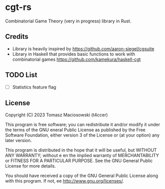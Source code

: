 # cgt-rs

Combinatorial Game Theory (very in progress) library in Rust.

## Credits

- Library is heavily inspired by https://github.com/aaron-siegel/cgsuite
- Library in Haskell that provides basic functions to work with combinatorial games https://github.com/kamekura/haskell-cgt

## TODO List

- [ ] Statistics feature flag

## License

Copyright (C) 2023 Tomasz Maciosowski (t4ccer)

This program is free software; you can redistribute it and/or modify it under the terms of the GNU  eneral Public License as published by the Free Software Foundation, either version 3 of the License or (at your option) any later version.

This program is distributed in the hope that it will be useful, but WITHOUT ANY WARRANTY; without e en the implied warranty of MERCHANTABILITY or FITNESS FOR A PARTICULAR PURPOSE. See the GNU General Public License for more details.

You should have received a copy of the GNU General Public License along with this program. If not,  ee http://www.gnu.org/licenses/.

